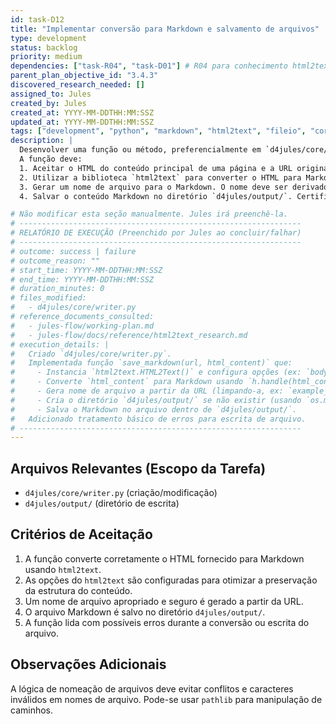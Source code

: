 ```yaml
---
id: task-D12
title: "Implementar conversão para Markdown e salvamento de arquivos"
type: development
status: backlog
priority: medium
dependencies: ["task-R04", "task-D01"] # R04 para conhecimento html2text, D01 para d4jules/output/
parent_plan_objective_id: "3.4.3"
discovered_research_needed: []
assigned_to: Jules
created_by: Jules
created_at: YYYY-MM-DDTHH:MM:SSZ
updated_at: YYYY-MM-DDTHH:MM:SSZ
tags: ["development", "python", "markdown", "html2text", "fileio", "core"]
description: |
  Desenvolver uma função ou método, preferencialmente em `d4jules/core/writer.py`, para converter o conteúdo HTML (extraído na task D11) para o formato Markdown e salvá-lo em um arquivo.
  A função deve:
  1. Aceitar o HTML do conteúdo principal de uma página e a URL original da página (para nomear o arquivo) como entrada.
  2. Utilizar a biblioteca `html2text` para converter o HTML para Markdown. Configurar `html2text` com opções que preservem a estrutura e o conteúdo da melhor forma possível (ver `html2text_research.md`).
  3. Gerar um nome de arquivo para o Markdown. O nome deve ser derivado da URL original, tornando-o único e informativo (ex: limpar caracteres especiais da URL, usar partes do caminho, e adicionar `.md`).
  4. Salvar o conteúdo Markdown no diretório `d4jules/output/`. Certificar-se de que o diretório de saída exista (pode ser criado na task D01 ou verificado aqui).

# Não modificar esta seção manualmente. Jules irá preenchê-la.
# ---------------------------------------------------------------
# RELATÓRIO DE EXECUÇÃO (Preenchido por Jules ao concluir/falhar)
# ---------------------------------------------------------------
# outcome: success | failure
# outcome_reason: ""
# start_time: YYYY-MM-DDTHH:MM:SSZ
# end_time: YYYY-MM-DDTHH:MM:SSZ
# duration_minutes: 0
# files_modified:
#   - d4jules/core/writer.py
# reference_documents_consulted:
#   - jules-flow/working-plan.md
#   - jules-flow/docs/reference/html2text_research.md
# execution_details: |
#   Criado `d4jules/core/writer.py`.
#   Implementada função `save_markdown(url, html_content)` que:
#     - Instancia `html2text.HTML2Text()` e configura opções (ex: `body_width=0`, `images_as_html=True`).
#     - Converte `html_content` para Markdown usando `h.handle(html_content)`.
#     - Gera nome de arquivo a partir da URL (limpando-a, ex: `example_com_path_to_page.md`).
#     - Cria o diretório `d4jules/output/` se não existir (usando `os.makedirs(exist_ok=True)`).
#     - Salva o Markdown no arquivo dentro de `d4jules/output/`.
#   Adicionado tratamento básico de erros para escrita de arquivo.
# ---------------------------------------------------------------
---
```


## Arquivos Relevantes (Escopo da Tarefa)
* `d4jules/core/writer.py` (criação/modificação)
* `d4jules/output/` (diretório de escrita)

## Critérios de Aceitação
1.  A função converte corretamente o HTML fornecido para Markdown usando `html2text`.
2.  As opções do `html2text` são configuradas para otimizar a preservação da estrutura do conteúdo.
3.  Um nome de arquivo apropriado e seguro é gerado a partir da URL.
4.  O arquivo Markdown é salvo no diretório `d4jules/output/`.
5.  A função lida com possíveis erros durante a conversão ou escrita do arquivo.

## Observações Adicionais
A lógica de nomeação de arquivos deve evitar conflitos e caracteres inválidos em nomes de arquivo. Pode-se usar `pathlib` para manipulação de caminhos.
```
